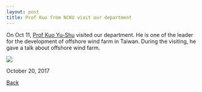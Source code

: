 ```yaml
---
layout: post
title: Prof Kuo from NCKU visit our department
---
```


On Oct  11, [Prof Kuo Yu-Shu](http://www.loge.hyd.ncku.edu.tw/) visited our department. He is one of the leader for the development of offshore wind farm in Taiwan. During the visiting, he gave a talk about offshore wind farm. 

<img src="https://raw.githubusercontent.com/FiniteTsai/FiniteTsai.github.io/master/images/posts/20171011-1.JPG.jpg">

October 20, 2017

[Back](https://finitetsai.github.io/)

